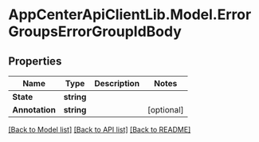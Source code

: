 # AppCenterApiClientLib.Model.ErrorGroupsErrorGroupIdBody
## Properties

Name | Type | Description | Notes
------------ | ------------- | ------------- | -------------
**State** | **string** |  | 
**Annotation** | **string** |  | [optional] 

[[Back to Model list]](../README.md#documentation-for-models) [[Back to API list]](../README.md#documentation-for-api-endpoints) [[Back to README]](../README.md)

